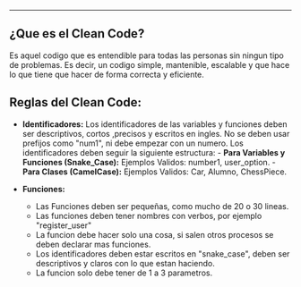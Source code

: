 
---
## ¿Que es el Clean Code?
Es aquel codigo que es entendible para todas las personas sin ningun tipo de problemas. Es decir, un codigo simple, mantenible, escalable y que hace lo que tiene que hacer de forma correcta y eficiente. 

## Reglas del Clean Code:

- **Identificadores:**
     Los identificadores de las variables y funciones deben ser descriptivos, cortos ,precisos y escritos en ingles. No se deben usar prefijos como "num1", ni debe empezar con un numero. 
     Los identificadores deben seguir la siguiente estructura:
		- **Para Variables y Funciones (Snake_Case):**
			Ejemplos Validos: number1, user_option.
		- **Para Clases (CamelCase):**
			Ejemplos Validos: Car, Alumno, ChessPiece.


- **Funciones:**
	 - Las Funciones deben ser pequeñas, como mucho de 20 o 30 lineas.
	 - Las funciones deben tener nombres con verbos, por ejemplo "register_user"
	 - La funcion debe hacer solo una cosa, si salen otros procesos se deben declarar mas funciones.
	 - Los identificadores deben estar escritos en "snake_case", deben ser descriptivos y claros con lo que estan haciendo.
	 - La funcion solo debe tener de 1 a 3 parametros. 




















